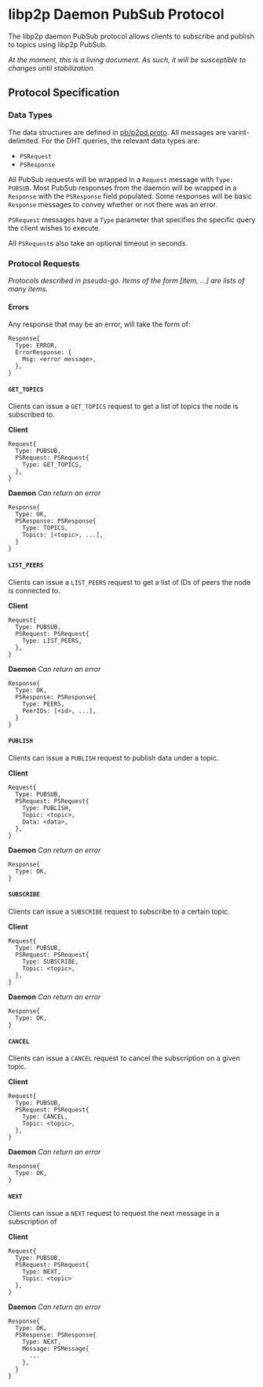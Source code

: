 # libp2p Daemon PubSub Protocol

The libp2p daemon PubSub protocol allows clients to subscribe and publish to topics using libp2p PubSub.

_At the moment, this is a living document. As such, it will be susceptible to
changes until stabilization._

## Protocol Specification

### Data Types

The data structures are defined in [pb/p2pd.proto](../pb/p2pd.proto). All messages
are varint-delimited. For the DHT queries, the relevant data types are:

- `PSRequest`
- `PSResponse`

All PubSub requests will be wrapped in a `Request` message with `Type: PUBSUB`. Most
PubSub responses from the daemon will be wrapped in a `Response` with the
`PSResponse` field populated. Some responses will be basic `Response` messages to convey whether or not there was an error.

`PSRequest` messages have a `Type` parameter that specifies the specific query
the client wishes to execute.

All `PSRequest`s also take an optional timeout in seconds.

### Protocol Requests

*Protocols described in pseudo-go. Items of the form [item, ...] are lists of
many items.*

#### Errors

Any response that may be an error, will take the form of:

```
Response{
  Type: ERROR,
  ErrorResponse: {
    Msg: <error message>,
  },
}
```

#### `GET_TOPICS`
Clients can issue a `GET_TOPICS` request to get a list of topics the node is subscribed to.

**Client**
```
Request{
  Type: PUBSUB,
  PSRequest: PSRequest{
    Type: GET_TOPICS,
  },
}
```

**Daemon**
*Can return an error*

```
Response{
  Type: OK,
  PSResponse: PSResponse{
    Type: TOPICS,
    Topics: [<topic>, ...],
  }
}
```

#### `LIST_PEERS`
Clients can issue a `LIST_PEERS` request to get a list of IDs of peers the node is connected to.

**Client**
```
Request{
  Type: PUBSUB,
  PSRequest: PSRequest{
    Type: LIST_PEERS,
  },
}
```

**Daemon**
*Can return an error*

```
Response{
  Type: OK,
  PSResponse: PSResponse{
    Type: PEERS,
    PeerIDs: [<id>, ...],
  }
}
```

#### `PUBLISH`
Clients can issue a `PUBLISH` request to publish data under a topic.

**Client**
```
Request{
  Type: PUBSUB,
  PSRequest: PSRequest{
    Type: PUBLISH,
    Topic: <topic>,
    Data: <data>,
  },
}
```

**Daemon**
*Can return an error*

```
Response{
  Type: OK,
}
```

#### `SUBSCRIBE`
Clients can issue a `SUBSCRIBE` request to subscribe to a certain topic.

**Client**
```
Request{
  Type: PUBSUB,
  PSRequest: PSRequest{
    Type: SUBSCRIBE,
    Topic: <topic>,
  },
}
```

**Daemon**
*Can return an error*

```
Response{
  Type: OK,
}
```

#### `CANCEL`
Clients can issue a `CANCEL` request to cancel the subscription on a given topic.

**Client**
```
Request{
  Type: PUBSUB,
  PSRequest: PSRequest{
    Type: CANCEL,
    Topic: <topic>,
  },
}
```

**Daemon**
*Can return an error*

```
Response{
  Type: OK,
}
```

#### `NEXT`
Clients can issue a `NEXT` request to request the next message in a subscription of 

**Client**
```
Request{
  Type: PUBSUB,
  PSRequest: PSRequest{
    Type: NEXT,
    Topic: <topic>
  },
}
```

**Daemon**
*Can return an error*

```
Response{
  Type: OK,
  PSResponse: PSResponse{
    Type: NEXT,
    Message: PSMessage{
      ...
    },
  }
}
```